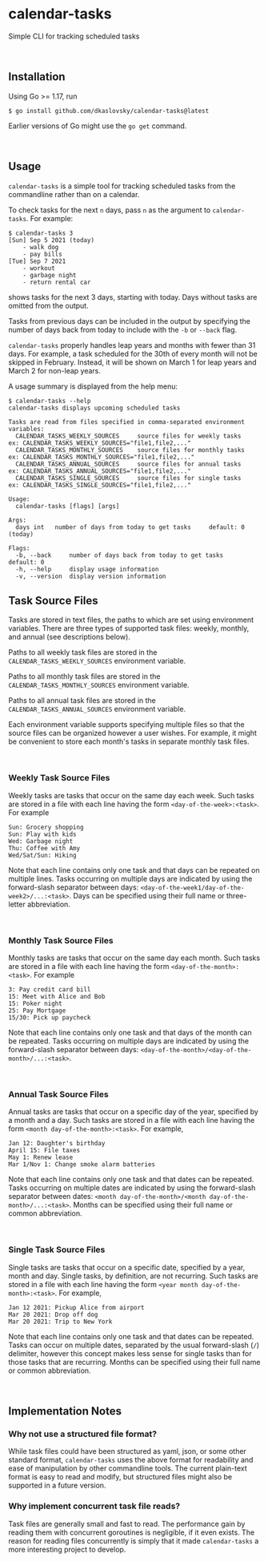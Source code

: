 # calendar-tasks
Simple CLI for tracking scheduled tasks

</br>

## Installation
Using Go >= 1.17, run
```
$ go install github.com/dkaslovsky/calendar-tasks@latest
```
Earlier versions of Go might use the `go get` command.

</br>

## Usage
`calendar-tasks` is a simple tool for tracking scheduled tasks from the commandline rather than on a calendar.

To check tasks for the next `n` days, pass `n` as the argument to `calendar-tasks`.
For example:
```
$ calendar-tasks 3
[Sun] Sep 5 2021 (today)
    - walk dog
    - pay bills
[Tue] Sep 7 2021
    - workout
    - garbage night
    - return rental car
```
shows tasks for the next 3 days, starting with today.
Days without tasks are omitted from the output.

Tasks from previous days can be included in the output by specifying the number of days back from today to include with the `-b` or `--back` flag.

`calendar-tasks` properly handles leap years and months with fewer than 31 days.
For example, a task scheduled for the 30th of every month will not be skipped in February.
Instead, it will be shown on March 1 for leap years and March 2 for non-leap years.

A usage summary is displayed from the help menu:
```
$ calendar-tasks --help
calendar-tasks displays upcoming scheduled tasks

Tasks are read from files specified in comma-separated environment variables:
  CALENDAR_TASKS_WEEKLY_SOURCES		source files for weekly tasks		ex: CALENDAR_TASKS_WEEKLY_SOURCES="file1,file2,..."
  CALENDAR_TASKS_MONTHLY_SOURCES	source files for monthly tasks		ex: CALENDAR_TASKS_MONTHLY_SOURCES="file1,file2,..."
  CALENDAR_TASKS_ANNUAL_SOURCES		source files for annual tasks		ex: CALENDAR_TASKS_ANNUAL_SOURCES="file1,file2,..."
  CALENDAR_TASKS_SINGLE_SOURCES		source files for single tasks		ex: CALENDAR_TASKS_SINGLE_SOURCES="file1,file2,..."

Usage:
  calendar-tasks [flags] [args]

Args:
  days int	 number of days from today to get tasks 	default: 0 (today)

Flags:
  -b, --back	 number of days back from today to get tasks 	default: 0
  -h, --help	 display usage information
  -v, --version	 display version information
```

## Task Source Files
Tasks are stored in text files, the paths to which are set using environment variables.
There are three types of supported task files: weekly, monthly, and annual (see descriptions below).

Paths to all weekly task files are stored in the `CALENDAR_TASKS_WEEKLY_SOURCES` environment variable.

Paths to all monthly task files are stored in the `CALENDAR_TASKS_MONTHLY_SOURCES` environment variable.

Paths to all annual task files are stored in the `CALENDAR_TASKS_ANNUAL_SOURCES` environment variable.

Each environment variable supports specifying multiple files so that the source files can be organized however a user wishes.
For example, it might be convenient to store each month's tasks in separate monthly task files.

</br>

### Weekly Task Source Files
Weekly tasks are tasks that occur on the same day each week. Such tasks are stored in a file with each line having the form `<day-of-the-week>:<task>`. For example
```
Sun: Grocery shopping
Sun: Play with kids
Wed: Garbage night
Thu: Coffee with Amy
Wed/Sat/Sun: Hiking
```
Note that each line contains only one task and that days can be repeated on multiple lines.
Tasks occurring on multiple days are indicated by using the forward-slash separator between days: `<day-of-the-week1/day-of-the-week2>/...:<task>`.
Days can be specified using their full name or three-letter abbreviation.

</br>

### Monthly Task Source Files
Monthly tasks are tasks that occur on the same day each month. Such tasks are stored in a file with each line having the form `<day-of-the-month>:<task>`. For example
```
3: Pay credit card bill
15: Meet with Alice and Bob
15: Poker night
25: Pay Mortgage
15/30: Pick up paycheck
```
Note that each line contains only one task and that days of the month can be repeated.
Tasks occurring on multiple days are indicated by using the forward-slash separator between days: `<day-of-the-month>/<day-of-the-month>/...:<task>`.

</br>

### Annual Task Source Files
Annual tasks are tasks that occur on a specific day of the year, specified by a month and a day.
Such tasks are stored in a file with each line having the form `<month day-of-the-month>:<task>`.
For example,
```
Jan 12: Daughter's birthday
April 15: File taxes
May 1: Renew lease
Mar 1/Nov 1: Change smoke alarm batteries
```
Note that each line contains only one task and that dates can be repeated.
Tasks occurring on multiple dates are indicated by using the forward-slash separator between dates: `<month day-of-the-month>/<month day-of-the-month>/...:<task>`.
Months can be specified using their full name or common abbreviation.

</br>

### Single Task Source Files
Single tasks are tasks that occur on a specific date, specified by a year, month and day.
Single tasks, by definition, are not recurring.
Such tasks are stored in a file with each line having the form `<year month day-of-the-month>:<task>`.
For example,
```
Jan 12 2021: Pickup Alice from airport
Mar 20 2021: Drop off dog
Mar 20 2021: Trip to New York
```
Note that each line contains only one task and that dates can be repeated.
Tasks can occur on multiple dates, separated by the usual forward-slash (`/`) delimiter, however this concept makes less sense for single tasks than for those tasks that are recurring.
Months can be specified using their full name or common abbreviation.

</br>

## Implementation Notes

### Why not use a structured file format?
While task files could have been structured as yaml, json, or some other standard format, `calendar-tasks` uses the above format for readability and ease of manipulation by other commandline tools.
The current plain-text format is easy to read and modify, but structured files might also be supported in a future version.

### Why implement concurrent task file reads?
Task files are generally small and fast to read.
The performance gain by reading them with concurrent goroutines is negligible, if it even exists.
The reason for reading files concurrently is simply that it made `calendar-tasks` a more interesting project to develop.

